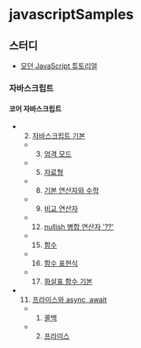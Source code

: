 # javascriptSamples

## **스터디**

- [모던 JavaScript 튜토리얼](https://ko.javascript.info/)

### **자바스크립트**

#### 코어 자바스크립트

- 2. [자바스크립트 기본](https://ko.javascript.info/first-steps)
  - 3. [엄격 모드](https://ko.javascript.info/strict-mode)
  - 5. [자료형](https://ko.javascript.info/types)
  - 8. [기본 연산자와 수학](https://ko.javascript.info/operators)
  - 9. [비교 연산자](https://ko.javascript.info/comparison)
  - 12. [nullish 병합 연산자 '??'](https://ko.javascript.info/nullish-coalescing-operator)
  - 15. [함수](https://ko.javascript.info/function-basics)
  - 16. [함수 표현식](https://ko.javascript.info/function-expressions)
  - 17. [화살표 함수 기본](https://ko.javascript.info/arrow-functions-basics)
- 11. [프라미스와 async, await](https://ko.javascript.info/async)
  - 1. [콜백](https://ko.javascript.info/callbacks)
  - 2. [프라미스](https://ko.javascript.info/promise-basics)
